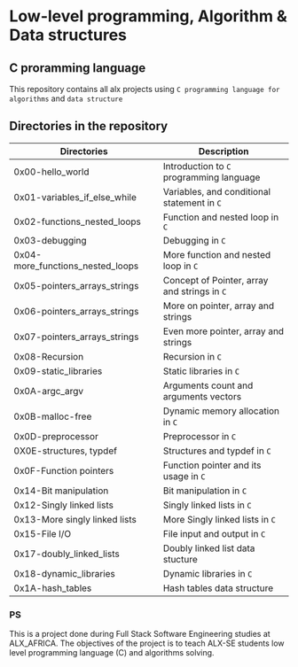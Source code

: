 # Low-level programming, Algorithm & Data structures

## C proramming language

This repository contains all alx projects using `C programming language for` `algorithms` and `data structure`

## Directories in the repository

| Directories                      | Description                                  |
| -------------------------------- | -------------------------------------------- |
| 0x00-hello_world                 | Introduction to `C` programming language     |
| 0x01-variables_if_else_while     | Variables, and conditional statement in `C`  |
| 0x02-functions_nested_loops      | Function and nested loop in `C`              |
| 0x03-debugging                   | Debugging in `C`                             |
| 0x04-more_functions_nested_loops | More function and nested loop in `C`         |
| 0x05-pointers_arrays_strings     | Concept of Pointer, array and strings in `C` |
| 0x06-pointers_arrays_strings     | More on pointer, array and strings           |
| 0x07-pointers_arrays_strings     | Even more pointer, array and strings         |
| 0x08-Recursion                   | Recursion in `C`                             |
| 0x09-static_libraries            | Static libraries in `C`                      |
| 0x0A-argc_argv                   | Arguments count and arguments vectors        |
| 0x0B-malloc-free                 | Dynamic memory allocation in `C`             |
| 0x0D-preprocessor                | Preprocessor in `C`                          |
| 0X0E-structures, typdef          | Structures and typdef in `C`                 |
| 0x0F-Function pointers           | Function pointer and its usage in `C`        |
| 0x14-Bit manipulation            | Bit manipulation in `C`                      |
| 0x12-Singly linked lists         | Singly linked lists in `C`                   |
| 0x13-More singly linked lists    | More Singly linked lists in `C`              |
| 0x15-File I/O                    | File input and output in `C`                 |
| 0x17-doubly_linked_lists         | Doubly linked list data stucture             |
| 0x18-dynamic_libraries           | Dynamic libraries in `C`                     |
| 0x1A-hash_tables                 | Hash tables data structure                   |

### PS

This is a project done during Full Stack Software Engineering studies at ALX_AFRICA. The objectives of the project is to teach ALX-SE students low level programming language (C) and algorithms solving.
